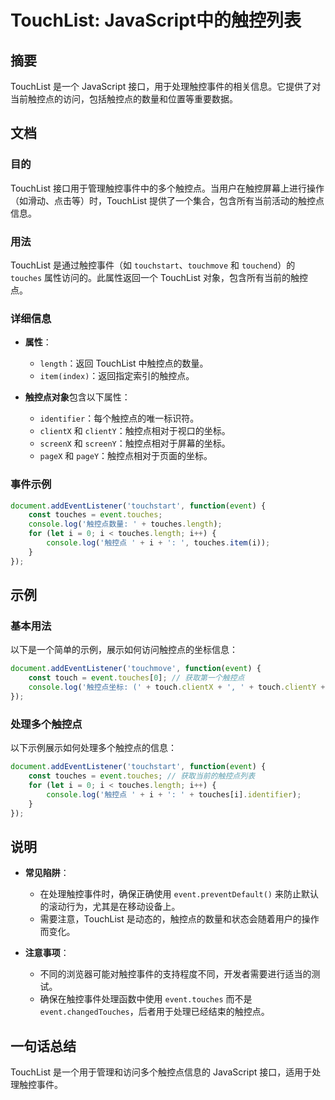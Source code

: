 <!--
Meta Description: # TouchList: JavaScript中的触控列表 ## 摘要 TouchList 是一个 JavaScript 接口，用于处理触控事件的相关信息。它提供了对当前触控点的访问，包括触控点的数量和位置等重要数据。 ## 文档 ### 目的 TouchList 接口用于管理触控事件中的多个触控点...
Meta Keywords: touches, touchlist, event, javascript, length
-->

# TouchList: JavaScript中的触控列表

## 摘要
TouchList 是一个 JavaScript 接口，用于处理触控事件的相关信息。它提供了对当前触控点的访问，包括触控点的数量和位置等重要数据。

## 文档
### 目的
TouchList 接口用于管理触控事件中的多个触控点。当用户在触控屏幕上进行操作（如滑动、点击等）时，TouchList 提供了一个集合，包含所有当前活动的触控点信息。

### 用法
TouchList 是通过触控事件（如 `touchstart`、`touchmove` 和 `touchend`）的 `touches` 属性访问的。此属性返回一个 TouchList 对象，包含所有当前的触控点。

### 详细信息
- **属性**：
  - `length`：返回 TouchList 中触控点的数量。
  - `item(index)`：返回指定索引的触控点。
  
- **触控点对象**包含以下属性：
  - `identifier`：每个触控点的唯一标识符。
  - `clientX` 和 `clientY`：触控点相对于视口的坐标。
  - `screenX` 和 `screenY`：触控点相对于屏幕的坐标。
  - `pageX` 和 `pageY`：触控点相对于页面的坐标。

### 事件示例
```javascript
document.addEventListener('touchstart', function(event) {
    const touches = event.touches;
    console.log('触控点数量: ' + touches.length);
    for (let i = 0; i < touches.length; i++) {
        console.log('触控点 ' + i + ': ', touches.item(i));
    }
});
```

## 示例
### 基本用法
以下是一个简单的示例，展示如何访问触控点的坐标信息：

```javascript
document.addEventListener('touchmove', function(event) {
    const touch = event.touches[0]; // 获取第一个触控点
    console.log('触控点坐标: (' + touch.clientX + ', ' + touch.clientY + ')');
});
```

### 处理多个触控点
以下示例展示如何处理多个触控点的信息：

```javascript
document.addEventListener('touchstart', function(event) {
    const touches = event.touches; // 获取当前的触控点列表
    for (let i = 0; i < touches.length; i++) {
        console.log('触控点 ' + i + ': ' + touches[i].identifier);
    }
});
```

## 说明
- **常见陷阱**：
  - 在处理触控事件时，确保正确使用 `event.preventDefault()` 来防止默认的滚动行为，尤其是在移动设备上。
  - 需要注意，TouchList 是动态的，触控点的数量和状态会随着用户的操作而变化。

- **注意事项**：
  - 不同的浏览器可能对触控事件的支持程度不同，开发者需要进行适当的测试。
  - 确保在触控事件处理函数中使用 `event.touches` 而不是 `event.changedTouches`，后者用于处理已经结束的触控点。

## 一句话总结
TouchList 是一个用于管理和访问多个触控点信息的 JavaScript 接口，适用于处理触控事件。